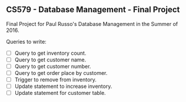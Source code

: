 CS579 - Database Management - Final Project
----

Final Project for Paul Russo's Database Management in the Summer of 2016.

Queries to write:

- [ ] Query to get inventory count.
- [ ] Query to get customer name.
- [ ] Query to get customer number.
- [ ] Query to get order place by customer.
- [ ] Trigger to remove from inventory.
- [ ] Update statement to increase inventory.
- [ ] Update statement for customer table.
